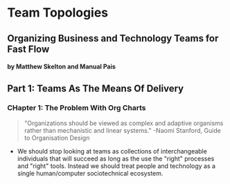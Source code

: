# Team Topologies

## Organizing Business and Technology Teams for Fast Flow

#### by Matthew Skelton and Manual Pais

## Part 1: Teams As The Means Of Delivery

### CHapter 1: The Problem With Org Charts

> "Organizations should be viewed as complex and adaptive organisms rather than mechanistic and linear systems." -Naomi Stanford, Guide to Organisation Design

- We should stop looking at teams as collections of interchangeable individuals that will succeed as long as the use the "right" processes and "right" tools.  Instead we should treat people and technology as a single human/computer sociotechnical ecosystem.